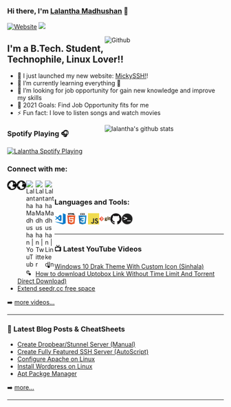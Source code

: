 ### Hi there, I'm [Lalantha Madhushan][website] 👋

[![Website](https://img.shields.io/badge/Website-Lalantha-green)](https://lalantha.me/)
![](https://komarev.com/ghpvc/?username=lalantham&color=red)

<!-- Any image aligned to the right. Beware the width -->
<img width="55%" align="right" alt="Github" src="https://raw.githubusercontent.com/onimur/.github/master/.resources/git-header.svg" />

## I'm a B.Tech. Student, Technophile, Linux Lover!!

- 🔭 I just launched my new website: [MickySSH!][website1]!
- 🌱 I’m currently learning everything 🤣
- 👯 I’m looking for job opportunity for gain new knowledge and improve my skills
- 🥅 2021 Goals: Find Job Opportunity fits for me
- ⚡ Fun fact: I love to listen songs and watch movies

<!-- Your github readme stats
You can use this api: https://github.com/anuraghazra/github-readme-stats
-->
<p>
  <a href="https://github.com/kaviya-admin/handle-path-oz">
    <img width="55%" align="right" alt="lalantha's github stats" src="https://github-readme-stats.vercel.app/api?username=lalantham&show_icons=true&hide_border=true" />
  </a>

### Spotify Playing 🎧

[<img src="https://now-playing-codestackr.vercel.app/api/spotify-playing" alt="Lalantha Spotify Playing" width="350" />](https://open.spotify.com/user/mf32vr1k37829nru67ngaoobf)

### Connect with me:

[<img align="left" alt="Lalantha Madhushan" width="22px" src="https://raw.githubusercontent.com/iconic/open-iconic/master/svg/globe.svg" />][website]
[<img align="left" alt="MickySSH" width="22px" src="https://raw.githubusercontent.com/iconic/open-iconic/master/svg/globe.svg" />][website1]
[<img align="left" alt="Lalantha Madhushan | YouTube" width="22px" src="https://cdn.jsdelivr.net/npm/simple-icons@v3/icons/youtube.svg" />][youtube]
[<img align="left" alt="Lalantha Madhushan | Twitter" width="22px" src="https://cdn.jsdelivr.net/npm/simple-icons@v3/icons/twitter.svg" />][twitter]
[<img align="left" alt="Lalantha Madhushan | LinkedIn" width="22px" src="https://cdn.jsdelivr.net/npm/simple-icons@v3/icons/linkedin.svg" />][linkedin]

<br />

### Languages and Tools:

[<img align="left" alt="Visual Studio Code" width="26px" src="https://raw.githubusercontent.com/github/explore/80688e429a7d4ef2fca1e82350fe8e3517d3494d/topics/visual-studio-code/visual-studio-code.png" />][webdevplaylist]
[<img align="left" alt="HTML5" width="26px" src="https://raw.githubusercontent.com/github/explore/80688e429a7d4ef2fca1e82350fe8e3517d3494d/topics/html/html.png" />][webdevplaylist]
[<img align="left" alt="CSS3" width="26px" src="https://raw.githubusercontent.com/github/explore/80688e429a7d4ef2fca1e82350fe8e3517d3494d/topics/css/css.png" />][cssplaylist]
[<img align="left" alt="JavaScript" width="26px" src="https://raw.githubusercontent.com/github/explore/80688e429a7d4ef2fca1e82350fe8e3517d3494d/topics/javascript/javascript.png" />][jsplaylist]
[<img align="left" alt="Git" width="26px" src="https://raw.githubusercontent.com/github/explore/80688e429a7d4ef2fca1e82350fe8e3517d3494d/topics/git/git.png" />][webdevplaylist]
[<img align="left" alt="GitHub" width="26px" src="https://raw.githubusercontent.com/github/explore/78df643247d429f6cc873026c0622819ad797942/topics/github/github.png" />][webdevplaylist]
[<img align="left" alt="Terminal" width="26px" src="https://raw.githubusercontent.com/github/explore/80688e429a7d4ef2fca1e82350fe8e3517d3494d/topics/terminal/terminal.png" />][webdevplaylist]

<br />
<br />

---

### 📺 Latest YouTube Videos

<!-- YOUTUBE:START -->
- [Windows 10 Drak Theme With Custom Icon (Sinhala)](https://www.youtube.com/watch?v=gsikDPUtudk)
- [How to download Uptobox Link Without Time Limit And Torrent Direct Download)](https://www.youtube.com/watch?v=xp1CVwc5Ieg)
- [Extend seedr.cc free space](https://www.youtube.com/watch?v=xJ8DDkmyFZM)
<!-- YOUTUBE:END -->

➡️ [more videos...](https://www.youtube.com/channel/UCv09kbldjSWze-SJ6GdqkDA?view_as=subscriber)

---

### 📕 Latest Blog Posts & CheatSheets

<!-- BLOG-POST-LIST:START -->
- [Create Dropbear/Stunnel Server (Manual)](https://docs.google.com/document/d/16JLeM56Ax-CGiGXmZ1TQPUaKHT_70KwunvSW3Ag1OcQ/edit?usp=sharing)
- [Create Fully Featured SSH Server (AutoScript)](https://github.com/lalantham/ssh-server)
- [Configure Apache on Linux](https://github.com/lalantham/web-server-linux)
- [Install Wordpress on Linux](https://github.com/lalantham/install-wordpress)
- [Apt Packge Manager](https://github.com/lalantham/apt-pkg-manager)
<!-- BLOG-POST-LIST:END -->

➡️ [more...](https://lalantha.me/)

---

[website]: https://lalantha.me/
[website1]: https://mickyssh.me/
[twitter]: https://twitter.com/lalantham82
[youtube]: https://www.youtube.com/channel/UCv09kbldjSWze-SJ6GdqkDA?view_as=subscriber
[linkedin]: https://www.linkedin.com/in/lalantha-madhushan/
[webdevplaylist]: https://lalantha.me/
[jsplaylist]: https://lalantha.me/
[cssplaylist]: https://lalantha.me/
[reactplaylist]: https://lalantha.me/
